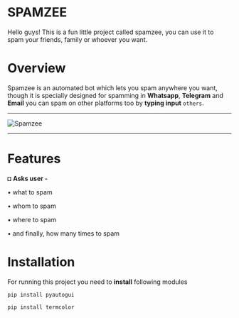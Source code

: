 # SPAMZEE

Hello guys! This is a fun little project called spamzee, you can use it to spam your friends, family or whoever you want.



# Overview

Spamzee is an automated bot which lets you spam anywhere you want, though it is specially designed for spamming in **Whatsapp**, **Telegram** and **Email** you can spam on other platforms too by **typing input** `others`.




_______________________________________________________________________________________________________________________________________________________________________


![Spamzee](https://user-images.githubusercontent.com/109758134/197852239-a4fcd37e-bfbf-45c2-b6bb-f58363708578.jpg)


_______________________________________________________________________________________________________________________________________________________________________



# Features




◘ **Asks user -**


• what to spam

• whom to spam

• where to spam

• and finally, how many times to spam



# Installation


For running this project you need to **install** following modules

```pip install pyautogui```

```pip install termcolor```



